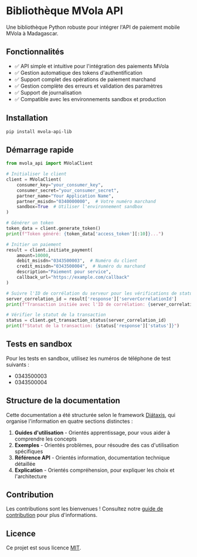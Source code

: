 # Bibliothèque MVola API

Une bibliothèque Python robuste pour intégrer l'API de paiement mobile MVola à Madagascar.

## Fonctionnalités

- ✅ API simple et intuitive pour l'intégration des paiements MVola
- ✅ Gestion automatique des tokens d'authentification
- ✅ Support complet des opérations de paiement marchand
- ✅ Gestion complète des erreurs et validation des paramètres
- ✅ Support de journalisation
- ✅ Compatible avec les environnements sandbox et production

## Installation

```bash
pip install mvola-api-lib
```

## Démarrage rapide

```python
from mvola_api import MVolaClient

# Initialiser le client
client = MVolaClient(
    consumer_key="your_consumer_key",
    consumer_secret="your_consumer_secret",
    partner_name="Your Application Name",
    partner_msisdn="0340000000",  # Votre numéro marchand
    sandbox=True  # Utiliser l'environnement sandbox
)

# Générer un token
token_data = client.generate_token()
print(f"Token généré: {token_data['access_token'][:10]}...")

# Initier un paiement
result = client.initiate_payment(
    amount=10000,
    debit_msisdn="0343500003",  # Numéro du client
    credit_msisdn="0343500004",  # Numéro du marchand
    description="Paiement pour service",
    callback_url="https://example.com/callback"
)

# Suivre l'ID de corrélation du serveur pour les vérifications de statut
server_correlation_id = result['response']['serverCorrelationId']
print(f"Transaction initiée avec l'ID de corrélation: {server_correlation_id}")

# Vérifier le statut de la transaction
status = client.get_transaction_status(server_correlation_id)
print(f"Statut de la transaction: {status['response']['status']}")
```

## Tests en sandbox

Pour les tests en sandbox, utilisez les numéros de téléphone de test suivants :
- 0343500003
- 0343500004

## Structure de la documentation

Cette documentation a été structurée selon le framework [Diátaxis](https://diataxis.fr/), qui organise l'information en quatre sections distinctes :

1. **Guides d'utilisation** - Orientés apprentissage, pour vous aider à comprendre les concepts
2. **Exemples** - Orientés problèmes, pour résoudre des cas d'utilisation spécifiques
3. **Référence API** - Orientés information, documentation technique détaillée
4. **Explication** - Orientés compréhension, pour expliquer les choix et l'architecture

## Contribution

Les contributions sont les bienvenues ! Consultez notre [guide de contribution](contributing.md) pour plus d'informations.

## Licence

Ce projet est sous licence [MIT](https://opensource.org/licenses/MIT). 